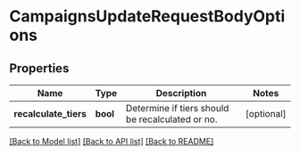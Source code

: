 # CampaignsUpdateRequestBodyOptions


## Properties
Name | Type | Description | Notes
------------ | ------------- | ------------- | -------------
**recalculate_tiers** | **bool** | Determine if tiers should be recalculated or no. | [optional] 

[[Back to Model list]](../README.md#documentation-for-models) [[Back to API list]](../README.md#documentation-for-api-endpoints) [[Back to README]](../README.md)


